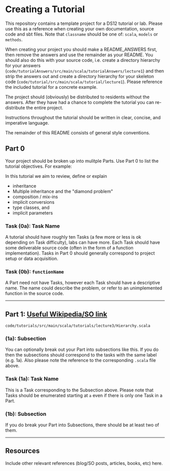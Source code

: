 # Creating a Tutorial

This repository contains a template project for a DS12 tutorial or lab. Please use this as a reference when creating your own documentation, source code and sbt files. Note that `classname` should be one of: `scala`, `models` or `methods`.

When creating your project you should make a README_ANSWERS first, then remove the answers and use the remainder as your README. You should also do this with your source code, i.e. create a directory hierarchy for your answers (`code/tutorialAnswers/src/main/scala/tutorialAnswers/lecture1`) and then strip the answers out and create a directory hierarchy for your skeleton code (`code/tutorial/src/main/scala/tutorial/lecture1`). Please reference the included tutorial for a concrete example.

The project should (obviously) be distributed to residents without the answers. After they have had a chance to complete the tutorial you can re-distribute the entire project. 

Instructions throughout the tutorial should be written in clear, concise, and imperative language.

The remainder of this README consists of general style conventions. 

## Part 0

Your project should be broken up into mulitple Parts. Use Part 0 to list the tutorial objectives. For example: 

In this tutorial we aim to review, define or explain
 
* inheritance
* Multiple inheritance and the "diamond problem"
* composition / mix-ins
* implicit conversions
* type classes, and
* implicit parameters


### Task (0a): Task Name

A tutorial should have roughly ten Tasks (a few more or less is ok depending on Task difficulty), labs can have more. Each Task should have some deliverable source code (often in the form of a function implementation). Tasks in Part 0 should generally correspond to project setup or data acquisition.

### Task (0b): `functionName`

A Part need not have Tasks, however each Task should have a descriptive name. The name could describe the problem, or refer to an unimplemented function in the source code.

---

## Part 1: [Useful Wikipedia/SO link](https://en.wikipedia.org/wiki/Inheritance_(object-oriented_programming))

`code/tutorials/src/main/scala/tutorials/lecture3/Hierarchy.scala`

### (1a): Subsection

You can optionally break out your Part into subsections like this. If you do then the subsections should correspond to the tasks with the same label (e.g. 1a). Also please note the reference to the corresponding `.scala` file above.

### Task (1a): Task Name

This is a Task corresponding to the Subsection above. Please note that Tasks should be enumerated starting at `a` even if there is only one Task in a Part.

### (1b): Subsection

If you do break your Part into Subsections, there should be at least two of them.

---

## Resources

Include other relevant references (blog/SO posts, articles, books, etc) here.
